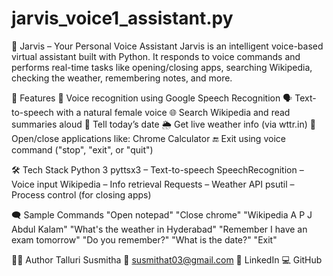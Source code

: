 # jarvis_voice1_assistant.py
🧠 Jarvis – Your Personal Voice Assistant
Jarvis is an intelligent voice-based virtual assistant built with Python. It responds to voice commands and performs real-time tasks like opening/closing apps, searching Wikipedia, checking the weather, remembering notes, and more.

🎯 Features
🎤 Voice recognition using Google Speech Recognition
🗣️ Text-to-speech with a natural female voice
🌐 Search Wikipedia and read summaries aloud
📅 Tell today’s date
🌦️ Get live weather info (via wttr.in)
🧮 Open/close applications like:
Chrome
Calculator
🔚 Exit using voice command ("stop", "exit", or "quit")

🛠️ Tech Stack
Python 3
pyttsx3 – Text-to-speech
SpeechRecognition – Voice input
Wikipedia – Info retrieval
Requests – Weather API
psutil – Process control (for closing apps)

🗨️ Sample Commands
"Open notepad"
"Close chrome"
"Wikipedia A P J Abdul Kalam"
"What's the weather in Hyderabad"
"Remember I have an exam tomorrow"
"Do you remember?"
"What is the date?"
"Exit"

🙋‍♀️ Author
Talluri Susmitha
📧 susmithat03@gmail.com
🔗 LinkedIn
💻 GitHub
